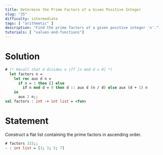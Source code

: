 ```yaml
---
title: Determine the Prime Factors of a Given Positive Integer
slug: "35"
difficulty: intermediate
tags: [ "arithmetic" ]
description: "Find the prime factors of a given positive integer 'n'."
tutorials: [ "values-and-functions"]
---
```



# Solution

```ocaml
# (* Recall that d divides n iff [n mod d = 0] *)
  let factors n =
    let rec aux d n =
      if n = 1 then [] else
        if n mod d = 0 then d :: aux d (n / d) else aux (d + 1) n
    in
      aux 2 n;;
val factors : int -> int list = <fun>
```

# Statement

Construct a flat list containing the prime factors in ascending order.


```ocaml
# factors 315;;
- : int list = [3; 3; 5; 7]
```
